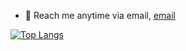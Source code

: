 - 💼 Reach me anytime via email, [email](mailto:faisalnazik@proton.me)

[![Top Langs](https://github-readme-stats.vercel.app/api/top-langs/?username=faisalnazik&layout=compact&repo&theme=dark)](https://github.com/faisalnazik/github-readme-stats)
<!--- ![](https://visitor-badge.glitch.me/badge?page_id=faisalnazik.faisalnazik) --->

<!---  <p align="center"> <img src="https://github-readme-stats.vercel.app/api?username=faisalnazik&show_icons=true&theme=gotham" alt="faisalnazik" /> --->
